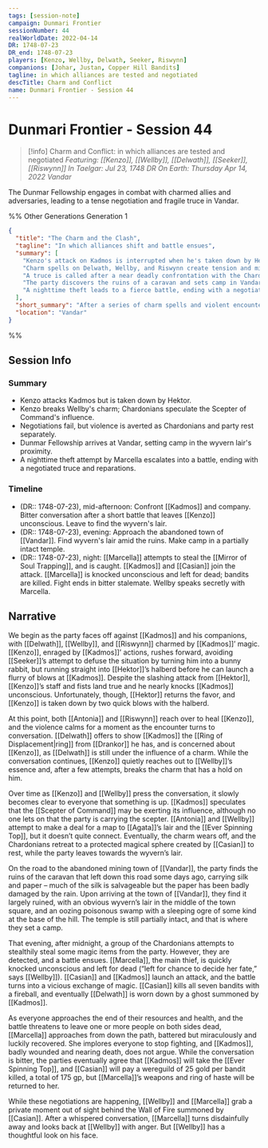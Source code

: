 ```yaml
---
tags: [session-note]
campaign: Dunmari Frontier
sessionNumber: 44
realWorldDate: 2022-04-14
DR: 1748-07-23
DR_end: 1748-07-23
players: [Kenzo, Wellby, Delwath, Seeker, Riswynn]
companions: [Johar, Justan, Copper Hill Bandits]
tagline: in which alliances are tested and negotiated
descTitle: Charm and Conflict
name: Dunmari Frontier - Session 44
---
```

# Dunmari Frontier - Session 44

>[!info] Charm and Conflict: in which alliances are tested and negotiated
> *Featuring: [[Kenzo]], [[Wellby]], [[Delwath]], [[Seeker]], [[Riswynn]]*
> *In Taelgar: Jul 23, 1748 DR*
> *On Earth: Thursday Apr 14, 2022*
> *Vandar*

The Dunmar Fellowship engages in combat with charmed allies and adversaries, leading to a tense negotiation and fragile truce in Vandar.

%% Other Generations
Generation 1
```json
{
  "title": "The Charm and the Clash",
  "tagline": "In which alliances shift and battle ensues",
  "summary": [
    "Kenzo's attack on Kadmos is interrupted when he's taken down by Hektor.",
    "Charm spells on Delwath, Wellby, and Riswynn create tension and misdirection.",
    "A truce is called after a near deadly confrontation with the Chardonians.",
    "The party discovers the ruins of a caravan and sets camp in Vandar's temple.",
    "A nighttime theft leads to a fierce battle, ending with a negotiated settlement."
  ],
  "short_summary": "After a series of charm spells and violent encounters, the Dunmar Fellowship and the Chardonians reach a begrudging truce in the town of Vandar.",
  "location": "Vandar"
}
```
%%
## Session Info
### Summary
- Kenzo attacks Kadmos but is taken down by Hektor.
- Kenzo breaks Wellby's charm; Chardonians speculate the Scepter of Command's influence.
- Negotiations fail, but violence is averted as Chardonians and party rest separately.
- Dunmar Fellowship arrives at Vandar, setting camp in the wyvern lair's proximity.
- A nighttime theft attempt by Marcella escalates into a battle, ending with a negotiated truce and reparations.

### Timeline
- (DR:: 1748-07-23), mid-afternoon: Confront [[Kadmos]] and company. Bitter conversation after a short battle that leaves [[Kenzo]] unconscious. Leave to find the wyvern's lair. 
- (DR:: 1748-07-23), evening: Approach the abandoned town of [[Vandar]]. Find wyvern's lair amid the ruins. Make camp in a partially intact temple.
- (DR:: 1748-07-23), night: [[Marcella]] attempts to steal the [[Mirror of Soul Trapping]], and is caught. [[Kadmos]] and [[Casian]] join the attack. [[Marcella]] is knocked unconscious and left for dead; bandits are killed. Fight ends in bitter stalemate. Wellby speaks secretly with Marcella. 


## Narrative
We begin as the party faces off against [[Kadmos]] and his companions, with [[Delwath]], [[Wellby]], and [[Riswynn]] charmed by [[Kadmos]]’ magic. [[Kenzo]], enraged by [[Kadmos]]’ actions, rushes forward, avoiding [[Seeker]]’s attempt to defuse the situation by turning him into a bunny rabbit, but running straight into [[Hektor]]’s halberd before he can launch a flurry of blows at [[Kadmos]]. Despite the slashing attack from [[Hektor]], [[Kenzo]]’s staff and fists land true and he nearly knocks [[Kadmos]] unconscious. Unfortunately, though, [[Hektor]] returns the favor, and [[Kenzo]] is taken down by two quick blows with the halberd.

At this point, both [[Antonia]] and [[Riswynn]] reach over to heal [[Kenzo]], and the violence calms for a moment as the encounter turns to conversation. [[Delwath]] offers to show [[Kadmos]] the [[Ring of Displacement|ring]] from [[Drankor]] he has, and is concerned about [[Kenzo]], as [[Delwath]] is still under the influence of a charm. While the conversation continues, [[Kenzo]] quietly reaches out to [[Wellby]]’s essence and, after a few attempts, breaks the charm that has a hold on him. 

Over time as [[Kenzo]] and [[Wellby]] press the conversation, it slowly becomes clear to everyone that something is up. [[Kadmos]] speculates that the [[Scepter of Command]] may be exerting its influence, although no one lets on that the party is carrying the scepter. [[Antonia]] and [[Wellby]] attempt to make a deal for a map to [[Agata]]’s lair and the [[Ever Spinning Top]], but it doesn’t quite connect. Eventually, the charm wears off, and the Chardonians retreat to a protected magical sphere created by [[Casian]] to rest, while the party leaves towards the wyvern’s lair.

On the road to the abandoned mining town of [[Vandar]], the party finds the ruins of the caravan that left down this road some days ago, carrying silk and paper – much of the silk is salvageable but the paper has been badly damaged by the rain. Upon arriving at the town of [[Vandar]], they find it largely ruined, with an obvious wyvern’s lair in the middle of the town square, and an oozing poisonous swamp with a sleeping ogre of some kind at the base of the hill. The temple is still partially intact, and that is where they set a camp.

That evening, after midnight, a group of the Chardonians attempts to stealthily steal some magic items from the party. However, they are detected, and a battle ensues. [[Marcella]], the main thief, is quickly knocked unconscious and left for dead (“left for chance to decide her fate,” says [[Wellby]]). [[Casian]] and [[Kadmos]] launch an attack, and the battle turns into a vicious exchange of magic. [[Casian]] kills all seven bandits with a fireball, and eventually [[Delwath]] is worn down by a ghost summoned by [[Kadmos]]. 

As everyone approaches the end of their resources and health, and the battle threatens to leave one or more people on both sides dead, [[Marcella]] approaches from down the path, battered but miraculously and luckily recovered. She implores everyone to stop fighting, and [[Kadmos]], badly wounded and nearing death, does not argue. While the conversation is bitter, the parties eventually agree that [[Kadmos]] will take the [[Ever Spinning Top]], and [[Casian]] will pay a wereguild of 25 gold per bandit killed, a total of 175 gp, but [[Marcella]]’s weapons and ring of haste will be returned to her. 

While these negotiations are happening, [[Wellby]] and [[Marcella]] grab a private moment out of sight behind the Wall of Fire summoned by [[Casian]]. After a whispered conversation, [[Marcella]] turns disdainfully away and looks back at [[Wellby]] with anger. But [[Wellby]] has a thoughtful look on his face.
